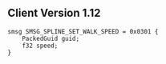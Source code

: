 ## Client Version 1.12

```rust,ignore
smsg SMSG_SPLINE_SET_WALK_SPEED = 0x0301 {
    PackedGuid guid;    
    f32 speed;    
}

```
